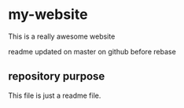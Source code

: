 # my-website

This is a really awesome website

readme updated on master on github before rebase

## repository purpose

This file is just a readme file.
